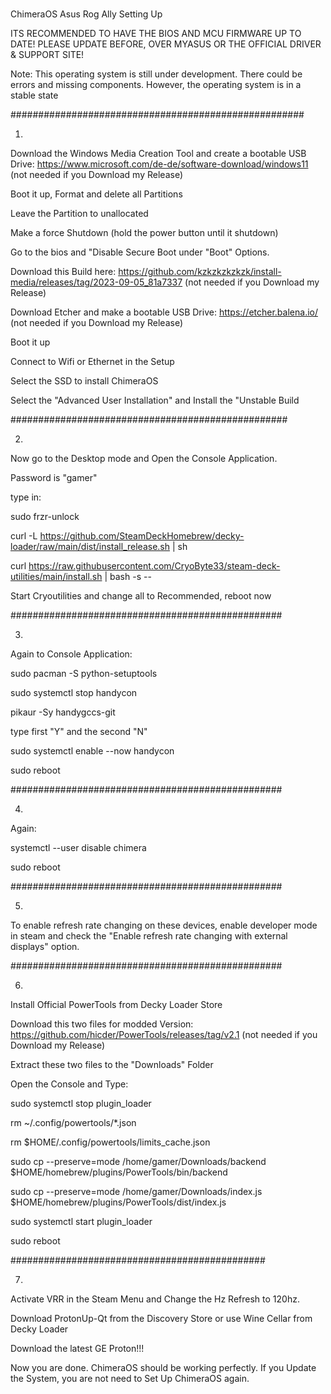# 
ChimeraOS Asus Rog Ally Setting Up

ITS RECOMMENDED TO HAVE THE BIOS AND MCU FIRMWARE UP TO DATE!
PLEASE UPDATE BEFORE, OVER MYASUS OR THE OFFICIAL DRIVER & SUPPORT SITE!

Note: This operating system is still under development.  There could be errors and missing components.  However, the operating system is in a stable state

#####################################################

1.

Download the Windows Media Creation Tool and create a bootable USB Drive: https://www.microsoft.com/de-de/software-download/windows11 (not needed if you Download my Release)

Boot it up, Format and delete all Partitions

Leave the Partition to unallocated

Make a force Shutdown (hold the power button until it shutdown)

Go to the bios and "Disable Secure Boot under "Boot" Options.

Download this Build here: https://github.com/kzkzkzkzkzk/install-media/releases/tag/2023-09-05_81a7337 (not needed if you Download my Release)

Download Etcher and make a bootable USB Drive: https://etcher.balena.io/ (not needed if you Download my Release)


Boot it up

Connect to Wifi or Ethernet in the Setup

Select the SSD to install ChimeraOS

Select the "Advanced User Installation" and Install the "Unstable Build

##################################################

2.

Now go to the Desktop mode and Open the Console Application.

Password is "gamer"

type in:

sudo frzr-unlock

curl -L https://github.com/SteamDeckHomebrew/decky-loader/raw/main/dist/install_release.sh | sh

curl https://raw.githubusercontent.com/CryoByte33/steam-deck-utilities/main/install.sh | bash -s --

Start Cryoutilities and change all to Recommended, reboot now

#################################################

3.

Again to Console Application:
 
sudo pacman -S python-setuptools

sudo systemctl stop handycon

pikaur -Sy handygccs-git

type first "Y" and the second "N"

sudo systemctl enable --now handycon

sudo reboot

#################################################

4.

Again:

systemctl --user disable chimera

sudo reboot

#################################################

5.
 
To enable refresh rate changing on these devices, enable developer mode in steam and check the "Enable refresh rate changing with external displays" option.

#################################################

6.

Install Official PowerTools from Decky Loader Store

Download this two files for modded Version: https://github.com/hicder/PowerTools/releases/tag/v2.1 (not needed if you Download my Release)

Extract these two files to the "Downloads" Folder

Open the Console and Type:

sudo systemctl stop plugin_loader

rm ~/.config/powertools/*.json

rm $HOME/.config/powertools/limits_cache.json

sudo cp --preserve=mode /home/gamer/Downloads/backend $HOME/homebrew/plugins/PowerTools/bin/backend

sudo cp --preserve=mode /home/gamer/Downloads/index.js $HOME/homebrew/plugins/PowerTools/dist/index.js

sudo systemctl start plugin_loader

sudo reboot

##############################################

7.

Activate VRR in the Steam Menu and Change the Hz Refresh to 120hz.

Download ProtonUp-Qt from the Discovery Store or use Wine Cellar from Decky Loader 

Download the latest GE Proton!!!

Now you are done. ChimeraOS should be working perfectly. If you Update the System, you are not need to Set Up ChimeraOS again.
